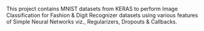 This project contains MNIST datasets from KERAS to perform Image Classification for Fashion & Digit Recognizer datasets using various features of Simple Neural Networks viz., Regularizers, Dropouts & Callbacks.
